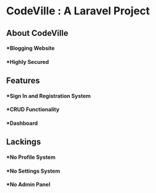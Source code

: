 # CodeVille : A Laravel Project

## About CodeVille        
#### *Blogging Website        
#### *Highly Secured        
        
## Features       
#### *Sign In and Registration System      
#### *CRUD Functionality        
#### *Dashboard       
         
## Lackings       
#### *No Profile System      
#### *No Settings System      
#### *No Admin Panel      
